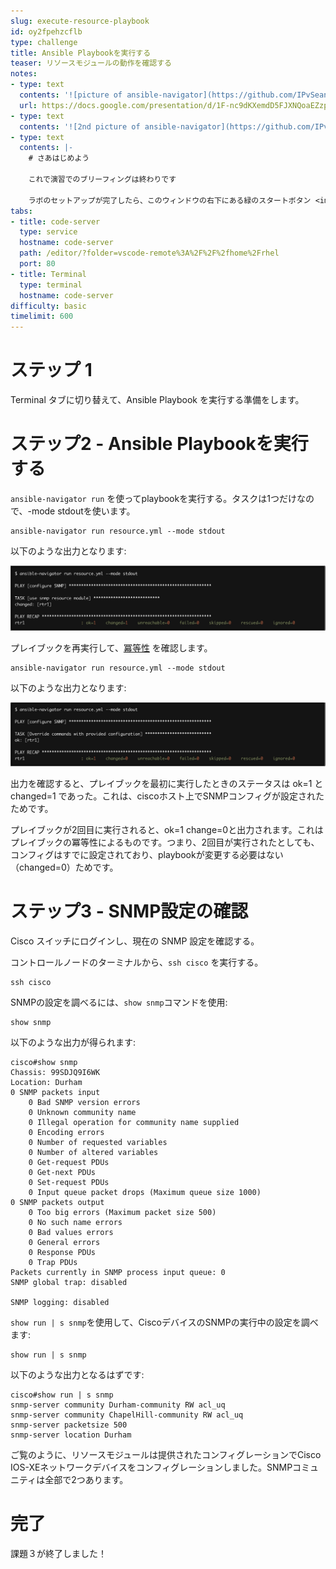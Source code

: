 ```yaml
---
slug: execute-resource-playbook
id: oy2fpehzcflb
type: challenge
title: Ansible Playbookを実行する
teaser: リソースモジュールの動作を確認する
notes:
- type: text
  contents: '![picture of ansible-navigator](https://github.com/IPvSean/pictures_for_github/blob/master/ansible-navigator.png?raw=true)'
  url: https://docs.google.com/presentation/d/1F-nc9dKXemdD5FJXNQoaEZzp_eADTSDKpXLLu4jYapI/edit?usp=sharing
- type: text
  contents: '![2nd picture of ansible-navigator](https://github.com/IPvSean/pictures_for_github/blob/master/ansible-navigator-2.png?raw=true)'
- type: text
  contents: |-
    # さあはじめよう

    これで演習でのブリーフィングは終わりです

    ラボのセットアップが完了したら、このウィンドウの右下にある緑のスタートボタン <img src="https://github.com/IPvSean/pictures_for_github/blob/master/start_button.png?raw=true" width="100px" align="left"> をクリックします。
tabs:
- title: code-server
  type: service
  hostname: code-server
  path: /editor/?folder=vscode-remote%3A%2F%2F%2fhome%2Frhel
  port: 80
- title: Terminal
  type: terminal
  hostname: code-server
difficulty: basic
timelimit: 600
---
```

ステップ 1
===

Terminal タブに切り替えて、Ansible Playbook を実行する準備をします。


ステップ2 - Ansible Playbookを実行する
===

`ansible-navigator run` を使ってplaybookを実行する。タスクは1つだけなので、-mode stdoutを使います。

```
ansible-navigator run resource.yml --mode stdout
```
以下のような出力となります:

![picture of playbook output](https://github.com/IPvSean/pictures_for_github/blob/master/playbook_output_lab_4.png?raw=true)

プレイブックを再実行して、[冪等性](https://en.wikipedia.org/wiki/Idempotence) を確認します。

```
ansible-navigator run resource.yml --mode stdout
```

以下のような出力となります:

![picture of playbook output](https://github.com/IPvSean/pictures_for_github/blob/master/playbook_output_lab_4_part2.png?raw=true)

出力を確認すると、プレイブックを最初に実行したときのステータスは ok=1 と changed=1 であった。これは、ciscoホスト上でSNMPコンフィグが設定されたためです。

プレイブックが2回目に実行されると、ok=1 change=0と出力されます。これはプレイブックの冪等性によるものです。つまり、2回目が実行されたとしても、コンフィグはすでに設定されており、playbookが変更する必要はない（changed=0）ためです。

ステップ3 - SNMP設定の確認
===

Cisco スイッチにログインし、現在の SNMP 設定を確認する。

コントロールノードのターミナルから、`ssh cisco` を実行する。

```
ssh cisco
```

SNMPの設定を調べるには、`show snmp`コマンドを使用:

```
show snmp
```

以下のような出力が得られます:

```
cisco#show snmp
Chassis: 99SDJQ9I6WK
Location: Durham
0 SNMP packets input
    0 Bad SNMP version errors
    0 Unknown community name
    0 Illegal operation for community name supplied
    0 Encoding errors
    0 Number of requested variables
    0 Number of altered variables
    0 Get-request PDUs
    0 Get-next PDUs
    0 Set-request PDUs
    0 Input queue packet drops (Maximum queue size 1000)
0 SNMP packets output
    0 Too big errors (Maximum packet size 500)
    0 No such name errors
    0 Bad values errors
    0 General errors
    0 Response PDUs
    0 Trap PDUs
Packets currently in SNMP process input queue: 0
SNMP global trap: disabled

SNMP logging: disabled
```

`show run | s snmp`を使用して、CiscoデバイスのSNMPの実行中の設定を調べます:

```
show run | s snmp
```

以下のような出力となるはずです:

```
cisco#show run | s snmp
snmp-server community Durham-community RW acl_uq
snmp-server community ChapelHill-community RW acl_uq
snmp-server packetsize 500
snmp-server location Durham
```

ご覧のように、リソースモジュールは提供されたコンフィグレーションでCisco IOS-XEネットワークデバイスをコンフィグレーションしました。SNMPコミュニティは全部で2つあります。

# 完了

課題３が終了しました！
